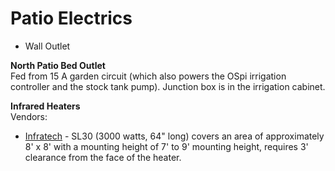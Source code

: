 # Patio Electrics

* Wall Outlet

**North Patio Bed Outlet**  
Fed from 15 A garden circuit (which also powers the OSpi irrigation controller and the stock tank pump). Junction box is in the irrigation cabinet.

**Infrared Heaters**  
Vendors:
* [Infratech](http://infratech-usa.com) - SL30 (3000 watts, 64" long) covers an area of approximately 8' x 8' with a mounting height of 7' to 9' mounting height, requires 3' clearance from the face of the heater.
